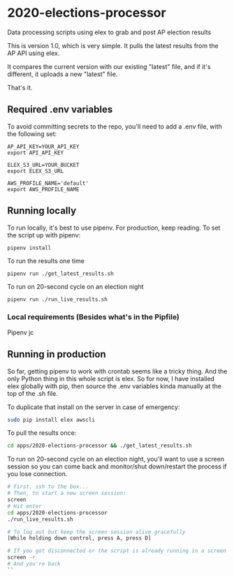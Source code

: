 # 2020-elections-processor
Data processing scripts using elex to grab and post AP election results

This is version 1.0, which is very simple. It pulls the latest results from the AP API using elex.

It compares the current version with our existing "latest" file, and if it's different, it uploads a new "latest" file.

That's it.

## Required .env variables
To avoid committing secrets to the repo, you'll need to add a .env file, with the following set:
```
AP_API_KEY=YOUR_API_KEY
export API_API_KEY

ELEX_S3_URL=YOUR_BUCKET
export ELEX_S3_URL

AWS_PROFILE_NAME='default'
export AWS_PROFILE_NAME
```

## Running locally
To run locally, it's best to use pipenv. For production, keep reading. To set the script up with pipenv:

```bash
pipenv install
```

To run the results one time
```
pipenv run ./get_latest_results.sh
```

To run on 20-second cycle on an election night
```
pipenv run ./run_live_results.sh
```

### Local requirements (Besides what's in the Pipfile)
Pipenv
jc

## Running in production
So far, getting pipenv to work with crontab seems like a tricky thing. And the only Python thing in this whole script is elex. So for now, I have installed elex globally with pip, then source the .env variables kinda manually at the top of the .sh file.

To duplicate that install on the server in case of emergency:
```bash
sudo pip install elex awscli
```

To pull the results once:
```bash
cd apps/2020-elections-processor && ./get_latest_results.sh
```

To run on 20-second cycle on an election night, you'll want to use a screen session so you can come back and monitor/shut down/restart the process if you lose connection.
```bash
# First, ssh to the box...
# Then, to start a new screen session:
screen
# Hit enter
cd apps/2020-elections-processor
./run_live_results.sh

# To log out but keep the screen session alive gracefully
[While holding down control, press A, press D]

# If you got disconnected or the script is already running in a screen session
screen -r
# And you're back
``
